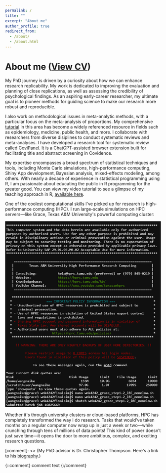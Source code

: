 ```yaml
---
permalink: /
title: ""
excerpt: "About me"
author_profile: true
redirect_from: 
  - /about/
  - /about.html
---
```

# About me ([View CV](https://wnk4242.github.io/files/CV_2025.pdf))

My PhD journey is driven by a curiosity about how we can enhance research replicability. My work is dedicated to improving the evaluation and planning of close replications, as well as assessing the credibility of psychological findings. As an aspiring early-career researcher, my ultimate goal is to pioneer methods for guiding science to make our research more robust and reproducible.

I also work on methodological issues in meta-analytic methods, with a particular focus on the meta-analysis of proportions. My comprehensive [tutorial](https://www.researchgate.net/publication/375451196_Conducting_Meta-analyses_of_Proportions_in_R) in this area has become a widely referenced resource in fields such as epidemiology, medicine, public health, and more. I collaborate with researchers from diverse disiplines to conduct systematic reviews and meta-analyses. I have developed a research tool for systematic review called [CoviPanel](https://github.com/wnk4242/CoviPanel). It is a ChatGPT-assisted browser extension built for facilitating title and abstract screening in Covidence.

My expertise encompasses a broad spectrum of statistical techniques and tools, including Monte Carlo simulations, high-performance computing, Shiny App development, Bayesian analysis, mixed-effects modeling, among others. With nearly a decade of experience in statistical programming using R, I am passionate about educating the public in R programming for the greater good. You can view my video tutorial to see a glimpse of my teaching approach in R, [available here](https://www.youtube.com/watch?v=2wbXTFvaRnM&t=764s).



One of the coolest computational skills I've picked up for research is high-performance computing (HPC). I run large-scale simulations on HPC servers—like Grace, Texas A&M University's powerful computing cluster:

![hpc](/images/hpc.png)

Whether it's through university clusters or cloud-based platforms, HPC has completely transformed the way I do research. Tasks that would’ve taken months on a regular computer now wrap up in just a week or two—while crunching through tens of millions of data points! This kind of power doesn’t just save time—it opens the door to more ambitious, complex, and exciting research questions.

[comment]: <> (My PhD advisor is Dr. Christopher Thompson. Here's a link to his [biography](https://scholars.library.tamu.edu/vivo/display/n969def72/Persons/About).)

{::comment}
comment text
{:/comment}
